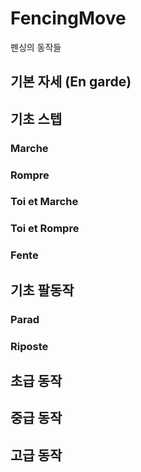 # FencingMove
펜싱의 동작들

## 기본 자세 (En garde)



## 기초 스텝

### Marche

### Rompre

### Toi et Marche

### Toi et Rompre

### Fente

## 기초 팔동작

### Parad

### Riposte

## 초급 동작

## 중급 동작

## 고급 동작
